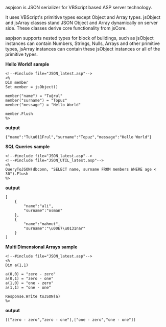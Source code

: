 aspjson is JSON serializer for VBScript based ASP server technology.

It uses VBScript's primitive types except Object and Array types. jsObject and jsArray classes stand JSON Object and Array dynamically on server side. These classes derive core functionality from jsCore.

aspjson supports nested types for block of buildings, such as jsObject instances can contain Numbers, Strings, Nulls, Arrays and other primitive types, jsArray instances can contain these jsObject instances or all of the primitive types.

**Hello World! sample**

    <!--#include file="JSON_latest.asp"-->
    <%
    Dim member
    Set member = jsObject()
    
    member("name") = "Tuğrul"
    member("surname") = "Topuz"
    member("message") = "Hello World"
    
    member.Flush
    %>

**output**

    {"name":"Tu\u011Frul","surname":"Topuz","message":"Hello World"}

**SQL Queries**
**sample**

    <!--#include file="JSON_latest.asp"-->
    <!--#include file="JSON_UTIL_latest.asp"-->
    <%
    QueryToJSON(dbconn, "SELECT name, surname FROM members WHERE age < 30").Flush
    %>
    
**output**

    [
        {
            "name":"ali",
            "surname":"osman"
        },
        {
            "name":"mahmut",
            "surname":"\u00E7\u0131nar"
        }
    ]

**Multi Dimensional Arrays**
**sample**

    <!--#include file="JSON_latest.asp"-->
    <%
    Dim a(1,1)
    
    a(0,0) = "zero - zero"
    a(0,1) = "zero - one"
    a(1,0) = "one - zero"
    a(1,1) = "one - one"
    
    Response.Write toJSON(a)
    %>
    
**output**
    
    [["zero - zero","zero - one"],["one - zero","one - one"]]

